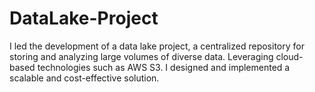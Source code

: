 # DataLake-Project
I led the development of a data lake project, a centralized repository for storing and analyzing large volumes of diverse data. Leveraging cloud-based technologies such as AWS S3. I designed and implemented a scalable and cost-effective solution.
